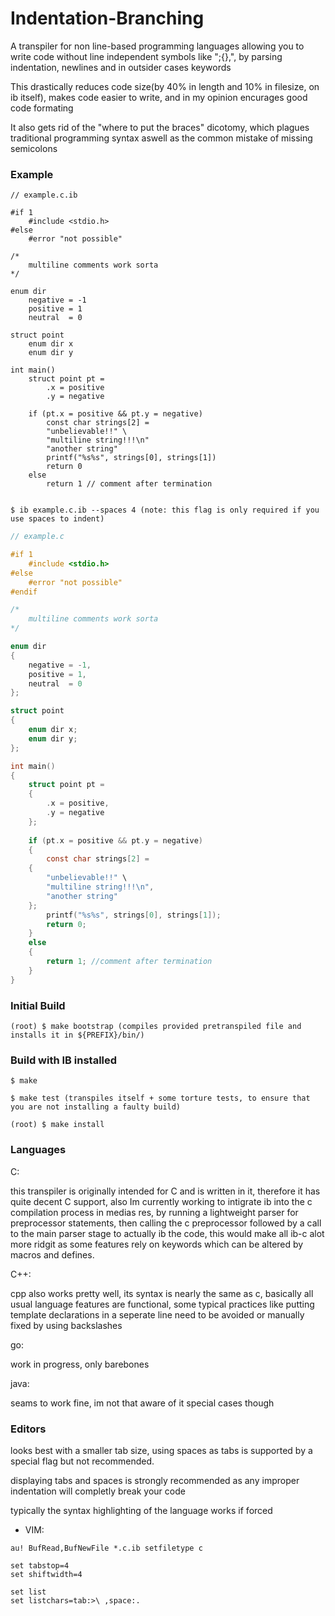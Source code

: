 # Indentation-Branching

A transpiler for non line-based programming languages allowing you to write code without line independent symbols like ";{},", by parsing indentation, newlines and in outsider cases keywords

This drastically reduces code size(by 40% in length and 10% in filesize, on ib itself), makes code easier to write, and in my opinion encurages good code formating

It also gets rid of the "where to put the braces" dicotomy, which plagues traditional programming syntax aswell as the common mistake of missing semicolons

### Example

```
// example.c.ib

#if 1
    #include <stdio.h>
#else
    #error "not possible"

/*
    multiline comments work sorta
*/

enum dir
    negative = -1
    positive = 1
    neutral  = 0

struct point
    enum dir x
    enum dir y

int main()
    struct point pt =
        .x = positive
        .y = negative
    
    if (pt.x = positive && pt.y = negative)
    	const char strings[2] =
		"unbelievable!!" \
		"multiline string!!!\n"
		"another string"
        printf("%s%s", strings[0], strings[1])
        return 0
    else
        return 1 // comment after termination
		
```

```
$ ib example.c.ib --spaces 4 (note: this flag is only required if you use spaces to indent)
```

```c
// example.c

#if 1
    #include <stdio.h>
#else
    #error "not possible"
#endif

/*
    multiline comments work sorta
*/

enum dir
{
    negative = -1,
    positive = 1,
    neutral  = 0
};

struct point
{
    enum dir x;
    enum dir y;
};

int main()
{
    struct point pt =
    {
        .x = positive,
        .y = negative
    };
    
    if (pt.x = positive && pt.y = negative)
    {
        const char strings[2] =
	{
		"unbelievable!!" \
		"multiline string!!!\n",
		"another string"
	};
        printf("%s%s", strings[0], strings[1]);
        return 0;
    }
    else
    {
        return 1; //comment after termination
    }
}
```

### Initial Build
~~~
(root) $ make bootstrap (compiles provided pretranspiled file and installs it in ${PREFIX}/bin/)
~~~

### Build with IB installed

~~~
$ make

$ make test (transpiles itself + some torture tests, to ensure that you are not installing a faulty build)

(root) $ make install
~~~

### Languages

C:

this transpiler is originally intended for C and is written in it, therefore it has quite decent C support, also Im currently working to intigrate ib into the c compilation process in medias res, by running a lightweight parser for preprocessor statements, then calling the c preprocessor followed by a call to the main parser stage to actually ib the code, this would make all ib-c alot more ridgit as some features rely on keywords which can be altered by macros and defines.

C++:

cpp also works pretty well, its syntax is nearly the same as c, basically all usual language features are functional, some typical practices like putting template declarations in a seperate line need to be avoided or manually fixed by using backslashes

go:

work in progress, only barebones

java:

seams to work fine, im not that aware of it special cases though

### Editors

looks best with a smaller tab size, using spaces as tabs is supported by a special flag but not recommended.

displaying tabs and spaces is strongly recommended as any improper indentation will completly break your code

typically the syntax highlighting of the language works if forced

- VIM:
~~~
au! BufRead,BufNewFile *.c.ib setfiletype c

set tabstop=4
set shiftwidth=4

set list
set listchars=tab:>\ ,space:.
~~~
